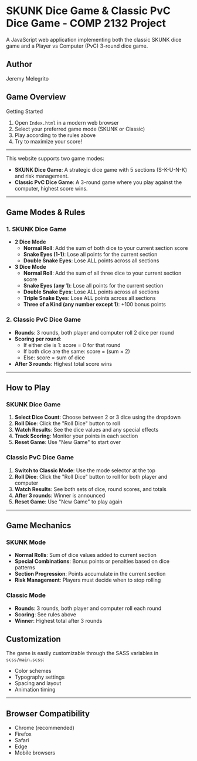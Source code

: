 # SKUNK Dice Game & Classic PvC Dice Game - COMP 2132 Project

A JavaScript web application implementing both the classic SKUNK dice game 
and a Player vs Computer (PvC) 3-round dice game.

## Author

Jeremy Melegrito

## Game Overview

Getting Started

1. Open `Index.html` in a modern web browser
2. Select your preferred game mode (SKUNK or Classic)
3. Play according to the rules above
4. Try to maximize your score!

---

This website supports two game modes:
- **SKUNK Dice Game**: A strategic dice game with 5 sections (S-K-U-N-K) and risk management.
- **Classic PvC Dice Game**: A 3-round game where you play against the computer, highest score wins.
---

## Game Modes & Rules

### 1. SKUNK Dice Game
- **2 Dice Mode**
  - **Normal Roll**: Add the sum of both dice to your current section score
  - **Snake Eyes (1-1)**: Lose all points for the current section
  - **Double Snake Eyes**: Lose ALL points across all sections
- **3 Dice Mode**
  - **Normal Roll**: Add the sum of all three dice to your current section score
  - **Snake Eyes (any 1)**: Lose all points for the current section
  - **Double Snake Eyes**: Lose ALL points across all sections
  - **Triple Snake Eyes**: Lose ALL points across all sections
  - **Three of a Kind (any number except 1)**: +100 bonus points

### 2. Classic PvC Dice Game
- **Rounds**: 3 rounds, both player and computer roll 2 dice per round
- **Scoring per round**:
  - If either die is 1: score = 0 for that round
  - If both dice are the same: score = (sum × 2)
  - Else: score = sum of dice
- **After 3 rounds**: Highest total score wins
---

## How to Play

### SKUNK Dice Game
1. **Select Dice Count**: Choose between 2 or 3 dice using the dropdown
2. **Roll Dice**: Click the "Roll Dice" button to roll
3. **Watch Results**: See the dice values and any special effects
4. **Track Scoring**: Monitor your points in each section
5. **Reset Game**: Use "New Game" to start over

### Classic PvC Dice Game
1. **Switch to Classic Mode**: Use the mode selector at the top
2. **Roll Dice**: Click the "Roll Dice" button to roll for both player and computer
3. **Watch Results**: See both sets of dice, round scores, and totals
4. **After 3 rounds**: Winner is announced
5. **Reset Game**: Use "New Game" to play again

---

## Game Mechanics

### SKUNK Mode
- **Normal Rolls**: Sum of dice values added to current section
- **Special Combinations**: Bonus points or penalties based on dice patterns
- **Section Progression**: Points accumulate in the current section
- **Risk Management**: Players must decide when to stop rolling

### Classic Mode
- **Rounds**: 3 rounds, both player and computer roll each round
- **Scoring**: See rules above
- **Winner**: Highest total after 3 rounds

## Customization

The game is easily customizable through the SASS variables in `scss/main.scss`:
- Color schemes
- Typography settings
- Spacing and layout
- Animation timing

---

## Browser Compatibility

- Chrome (recommended)
- Firefox
- Safari
- Edge
- Mobile browsers

